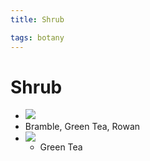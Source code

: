 ```yaml
---
title: Shrub

tags: botany 
---
```


# Shrub
- ![](Pasted%20image%2020220914132907.png)
- Bramble, Green Tea, Rowan
- ![](Pasted%20image%2020220914133200.png)
	- Green Tea
	